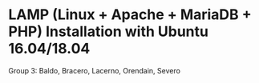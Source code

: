 # LAMP (Linux + Apache + MariaDB + PHP) Installation with Ubuntu 16.04/18.04
Group 3: Baldo, Bracero, Lacerno, Orendain, Severo
